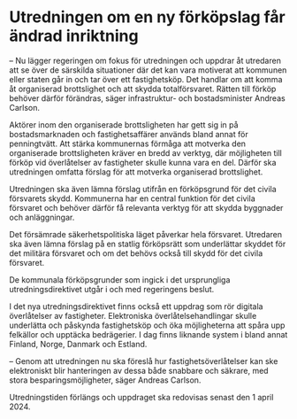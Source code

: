 # Utredningen om en ny förköpslag får ändrad inriktning

– Nu lägger regeringen om fokus för utredningen och uppdrar åt utredaren att se över de särskilda situationer där det kan vara motiverat att kommunen eller staten går in och tar över ett fastighetsköp. Det handlar om att komma åt organiserad brottslighet och att skydda totalförsvaret. Rätten till förköp behöver därför förändras, säger infrastruktur\- och bostadsminister Andreas Carlson.

Aktörer inom den organiserade brottsligheten har gett sig in på bostadsmarknaden och fastighetsaffärer används bland annat för penningtvätt. Att stärka kommunernas förmåga att motverka den organiserade brottsligheten kräver en bredd av verktyg, där möjligheten till förköp vid överlåtelser av fastigheter skulle kunna vara en del. Därför ska utredningen omfatta förslag för att motverka organiserad brottslighet.

Utredningen ska även lämna förslag utifrån en förköpsgrund för det civila försvarets skydd. Kommunerna har en central funktion för det civila försvaret och behöver därför få relevanta verktyg för att skydda byggnader och anläggningar.

Det försämrade säkerhetspolitiska läget påverkar hela försvaret. Utredaren ska även lämna förslag på en statlig förköpsrätt som underlättar skyddet för det militära försvaret och om det behövs också till skydd för det civila försvaret.

De kommunala förköpsgrunder som ingick i det ursprungliga utredningsdirektivet utgår i och med regeringens beslut.

I det nya utredningsdirektivet finns också ett uppdrag som rör digitala överlåtelser av fastigheter. Elektroniska överlåtelsehandlingar skulle underlätta och påskynda fastighetsköp och öka möjligheterna att spåra upp felkällor och upptäcka bedrägerier. I dag finns liknande system i bland annat Finland, Norge, Danmark och Estland.

– Genom att utredningen nu ska föreslå hur fastighetsöverlåtelser kan ske elektroniskt blir hanteringen av dessa både snabbare och säkrare, med stora besparingsmöjligheter, säger Andreas Carlson.

Utredningstiden förlängs och uppdraget ska redovisas senast den 1 april 2024\.
